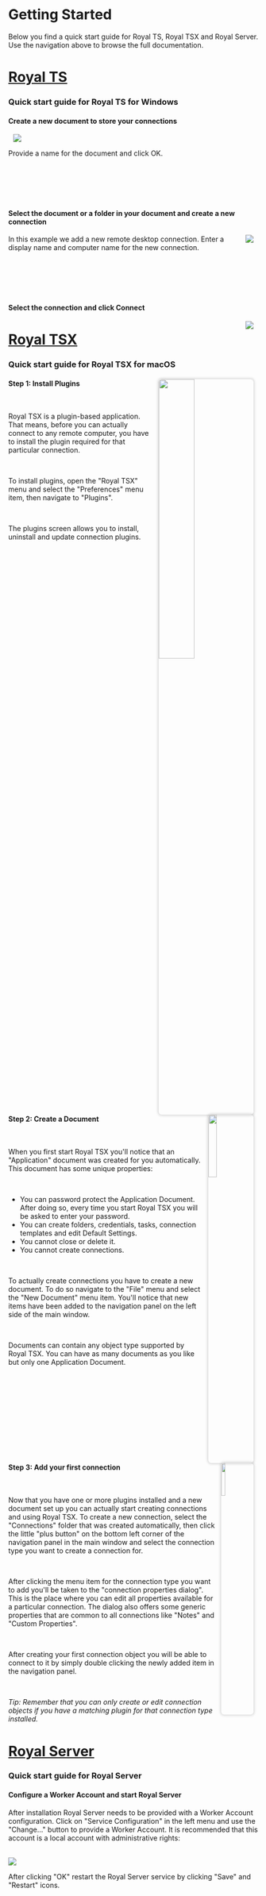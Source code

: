 # **Getting Started**

Below you find a quick start guide for Royal TS, Royal TSX and Royal Server. Use the navigation above to browse the full documentation.

# [Royal TS](#tab/tab-id-rts)

### Quick start guide for **Royal TS for Windows**

<div style="clear: both" markdown="1">

#### Create a new document to store your connections

<img style="margin: 0 0.7em 0 0.7em" src="./images/RoyalTS/GettingStarted/Step1.png" alt-text="Step 1">

Provide a name for the document and click OK.

</div>

<div style="clear: both; padding-top: 5em" markdown="1">

#### Select the document or a folder in your document and create a new connection

<img style="float: right; margin: 0 0.7em 0 0.7em" src="./images/RoyalTS/GettingStarted/Step2.png" alt-text="Step 2">

In this example we add a new remote desktop connection. Enter a display name and computer name for the new connection.

</div>

<div style="clear: both; padding-top: 5em" markdown="1">

#### Select the connection and click Connect

<img style="float: right; margin: 0 0.7em 0 0.7em" src="./images/RoyalTS/GettingStarted/Step3.png" alt-text="Step 3">

</div>

# [Royal TSX](#tab/tab-id-rtx)

### Quick start guide for **Royal TSX for macOS**

<div style="clear: both" markdown="1">
<img style="float: right; margin: 0 0.7em 0 0.7em; width: 38%; border-radius: 6px; box-shadow: 0 0 5px 2px rgba(0, 0, 0, .15); overflow: hidden;" src="./images/RoyalTSX/GettingStarted/screenshot_plugins_light.png" alt-text="Step 1">

#### Step 1: Install Plugins

<br />

Royal TSX is a plugin-based application. That means, before you can actually connect to any remote computer, you have to install the plugin required for that particular connection.

<br />

To install plugins, open the "Royal TSX" menu and select the "Preferences" menu item, then navigate to "Plugins".

<br />

The plugins screen allows you to install, uninstall and update connection plugins.

</div>

<br />
<div style="clear: both;" markdown="1">
<img style="float: right; margin: 0 0.7em 0 0.7em; width: 18%; border-radius: 6px; box-shadow: 0 0 5px 2px rgba(0, 0, 0, .15); overflow: hidden;" src="./images/RoyalTSX/GettingStarted/screenshot_documents_light.png" alt-text="Step 2">

#### Step 2: Create a Document

<br />

When you first start Royal TSX you'll notice that an "Application" document was created for you automatically. This document has some unique properties:

<br />

- You can password protect the Application Document. After doing so, every time you start Royal TSX you will be asked to enter your password.
- You can create folders, credentials, tasks, connection templates and edit Default Settings.
- You cannot close or delete it.
- You cannot create connections.

<br />

To actually create connections you have to create a new document. To do so navigate to the "File" menu and select the "New Document" menu item. You'll notice that new items have been added to the navigation panel on the left side of the main window.

<br />

Documents can contain any object type supported by Royal TSX. You can have as many documents as you like but only one Application Document.

</div>

<br />
<div style="clear: both;" markdown="1">
<img style="float: right; margin: 0 0.7em 0 0.7em; width: 13%; border-radius: 6px; box-shadow: 0 0 5px 2px rgba(0, 0, 0, .15); overflow: hidden;" src="./images/RoyalTSX/GettingStarted/screenshot_connections_light.png" alt-text="Step 3">

#### Step 3: Add your first connection

<br />

Now that you have one or more plugins installed and a new document set up you can actually start creating connections and using Royal TSX. To create a new connection, select the "Connections" folder that was created automatically, then click the little "plus button" on the bottom left corner of the navigation panel in the main window and select the connection type you want to create a connection for.

<br />

After clicking the menu item for the connection type you want to add you'll be taken to the "connection properties dialog". This is the place where you can edit all properties available for a particular connection. The dialog also offers some generic properties that are common to all connections like "Notes" and "Custom Properties".

<br />

After creating your first connection object you will be able to connect to it by simply double clicking the newly added item in the navigation panel.

<br />

_Tip: Remember that you can only create or edit connection objects if you have a matching plugin for that connection type installed._

</div>

# [Royal Server](#tab/tab-id-rs)

### Quick start guide for **Royal Server**

<div style="clear: both" markdown="1">

#### Configure a Worker Account and start Royal Server

After installation Royal Server needs to be provided with a Worker Account configuration. Click on "Service Configuration" in the left menu and use the "Change..." button to provide a Worker Account. It is recommended that this account is a local account with administrative rights:

<br />

<img class="screenshot" src="./images/RoyalServer/GettingStarted/Step01.png" alt-text="Step 1">

<br />

After clicking "OK" restart the Royal Server service by clicking "Save" and "Restart" icons.

<br />

<div style="clear: both; padding-top: 5em" markdown="1">

#### Allow users to work with Royal Server

Royal Server can only be accessed by accounts that are member of the "Royal Server Users" group (for Secure Gateway connections it is the "Royal Server Gateway Users" group). Consider adding users to these groups and restart Royal Server (since group memberships are cached by Royal Server by default).

<br />

<img class="screenshot" src="./images/RoyalServer/GettingStarted/Step02.png" alt-text="Step 2">

<br />

</div>

<div style="clear: both; padding-top: 5em" markdown="1">

#### Enable the Document Store and host a document

In order to prepare a centrally stored Royal Document for your team you need to enable the Document Store first. In order to do this, please install a license by selecting "License" and click "Add License...". A free trial license for testing the Document Store can be requested <a href="https://www.royalapps.com/trial/">here</a>.

<br />

<img class="screenshot" src="./images/RoyalServer/GettingStarted/Step03.png" alt-text="Step 3">

<br />
<br />

To enable the Document store select "Document Store" and click "Enable", save and restart Royal Server.

<br />

<img class="screenshot" src="./images/RoyalServer/GettingStarted/Step04.png" alt-text="Step 4">

<br />
<br />

Then select "Documents" and click "Add" -> "New..." to add a new Royal Document.

<br />

<img class="screenshot" src="./images/RoyalServer/GettingStarted/Step05.png" alt-text="Step 5">

<br />
<br />

You now have a centrally stored document that can be shared and used within a team.

<br />

<img class="screenshot" src="./images/RoyalServer/GettingStarted/Step06.png" alt-text="Step 6">

<br />

</div>

<div style="clear: both; padding-top: 5em" markdown="1">

